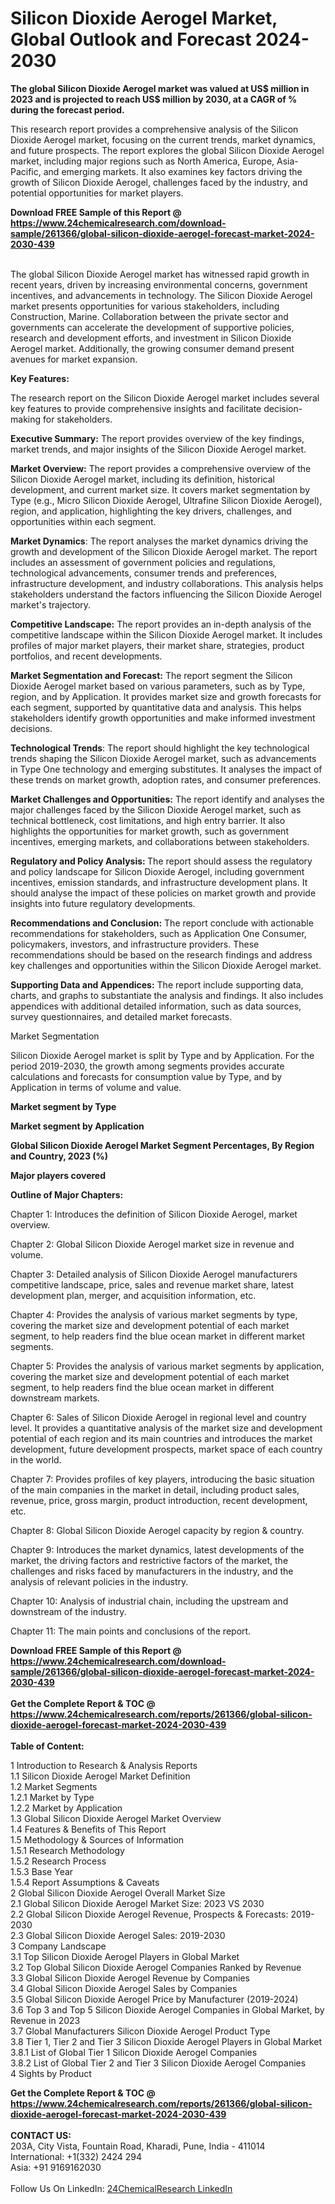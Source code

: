 <h1>Silicon Dioxide Aerogel Market, Global Outlook and Forecast 2024-2030</h1><p><strong>The global Silicon Dioxide Aerogel market was valued at US$ million in 2023 and is projected to reach US$ million by 2030, at a CAGR of % during the forecast period.</strong></p><p>
</p><p>This research report provides a comprehensive analysis of the Silicon Dioxide Aerogel market, focusing on the current trends, market dynamics, and future prospects. The report explores the global Silicon Dioxide Aerogel market, including major regions such as North America, Europe, Asia-Pacific, and emerging markets. It also examines key factors driving the growth of Silicon Dioxide Aerogel, challenges faced by the industry, and potential opportunities for market players.</p><div><b>Download FREE Sample of this Report @ 
            <a href="https://www.24chemicalresearch.com/download-sample/261366/global-silicon-dioxide-aerogel-forecast-market-2024-2030-439">
            https://www.24chemicalresearch.com/download-sample/261366/global-silicon-dioxide-aerogel-forecast-market-2024-2030-439</a></b></div><br><p>
The global Silicon Dioxide Aerogel market has witnessed rapid growth in recent years, driven by increasing environmental concerns, government incentives, and advancements in technology. The Silicon Dioxide Aerogel market presents opportunities for various stakeholders, including Construction, Marine. Collaboration between the private sector and governments can accelerate the development of supportive policies, research and development efforts, and investment in Silicon Dioxide Aerogel market. Additionally, the growing consumer demand present avenues for market expansion.</p><p>
<strong>Key Features:</strong></p><p>
The research report on the Silicon Dioxide Aerogel market includes several key features to provide comprehensive insights and facilitate decision-making for stakeholders.</p><p>
<strong>Executive Summary:</strong> The report provides overview of the key findings, market trends, and major insights of the Silicon Dioxide Aerogel market.</p><p>
<strong>Market Overview:</strong> The report provides a comprehensive overview of the Silicon Dioxide Aerogel market, including its definition, historical development, and current market size. It covers market segmentation by Type (e.g., Micro Silicon Dioxide Aerogel, Ultrafine Silicon Dioxide Aerogel), region, and application, highlighting the key drivers, challenges, and opportunities within each segment.</p><p>
<strong>Market Dynamics</strong>: The report analyses the market dynamics driving the growth and development of the Silicon Dioxide Aerogel market. The report includes an assessment of government policies and regulations, technological advancements, consumer trends and preferences, infrastructure development, and industry collaborations. This analysis helps stakeholders understand the factors influencing the Silicon Dioxide Aerogel market's trajectory.</p><p>
<strong>Competitive Landscape:</strong> The report provides an in-depth analysis of the competitive landscape within the Silicon Dioxide Aerogel market. It includes profiles of major market players, their market share, strategies, product portfolios, and recent developments.</p><p>
<strong>Market Segmentation and Forecast:</strong> The report segment the Silicon Dioxide Aerogel market based on various parameters, such as by Type, region, and by Application. It provides market size and growth forecasts for each segment, supported by quantitative data and analysis. This helps stakeholders identify growth opportunities and make informed investment decisions.</p><p>
<strong>Technological Trends</strong>: The report should highlight the key technological trends shaping the Silicon Dioxide Aerogel market, such as advancements in Type One technology and emerging substitutes. It analyses the impact of these trends on market growth, adoption rates, and consumer preferences.</p><p>
<strong>Market Challenges and Opportunities:</strong> The report identify and analyses the major challenges faced by the Silicon Dioxide Aerogel market, such as technical bottleneck, cost limitations, and high entry barrier. It also highlights the opportunities for market growth, such as government incentives, emerging markets, and collaborations between stakeholders.</p><p>
<strong>Regulatory and Policy Analysis: </strong>The report should assess the regulatory and policy landscape for Silicon Dioxide Aerogel, including government incentives, emission standards, and infrastructure development plans. It should analyse the impact of these policies on market growth and provide insights into future regulatory developments.</p><p>
<strong>Recommendations and Conclusion:</strong> The report conclude with actionable recommendations for stakeholders, such as Application One Consumer, policymakers, investors, and infrastructure providers. These recommendations should be based on the research findings and address key challenges and opportunities within the Silicon Dioxide Aerogel market.</p><p>
<strong>Supporting Data and Appendices:</strong> The report include supporting data, charts, and graphs to substantiate the analysis and findings. It also includes appendices with additional detailed information, such as data sources, survey questionnaires, and detailed market forecasts.</p><p>
Market Segmentation</p><p>
Silicon Dioxide Aerogel market is split by Type and by Application. For the period 2019-2030, the growth among segments provides accurate calculations and forecasts for consumption value by Type, and by Application in terms of volume and value.</p><p>
<strong>Market segment by Type</strong></p><p>
</p><p>
</p><p><strong>Market segment by Application</strong></p><p>
</p><p>
</p><p><strong>Global Silicon Dioxide Aerogel Market Segment Percentages, By Region and Country, 2023 (%)</strong></p><p>
</p><p>
</p><p><strong>Major players covered</strong></p><p>
</p><p>
</p><p><strong>Outline of Major Chapters:</strong></p><p>
Chapter 1: Introduces the definition of Silicon Dioxide Aerogel, market overview.</p><p>
Chapter 2: Global Silicon Dioxide Aerogel market size in revenue and volume.</p><p>
Chapter 3: Detailed analysis of Silicon Dioxide Aerogel manufacturers competitive landscape, price, sales and revenue market share, latest development plan, merger, and acquisition information, etc.</p><p>
Chapter 4: Provides the analysis of various market segments by type, covering the market size and development potential of each market segment, to help readers find the blue ocean market in different market segments.</p><p>
Chapter 5: Provides the analysis of various market segments by application, covering the market size and development potential of each market segment, to help readers find the blue ocean market in different downstream markets.</p><p>
Chapter 6: Sales of Silicon Dioxide Aerogel in regional level and country level. It provides a quantitative analysis of the market size and development potential of each region and its main countries and introduces the market development, future development prospects, market space of each country in the world.</p><p>
Chapter 7: Provides profiles of key players, introducing the basic situation of the main companies in the market in detail, including product sales, revenue, price, gross margin, product introduction, recent development, etc.</p><p>
Chapter 8: Global Silicon Dioxide Aerogel capacity by region &amp; country.</p><p>
Chapter 9: Introduces the market dynamics, latest developments of the market, the driving factors and restrictive factors of the market, the challenges and risks faced by manufacturers in the industry, and the analysis of relevant policies in the industry.</p><p>
Chapter 10: Analysis of industrial chain, including the upstream and downstream of the industry.</p><p>
Chapter 11: The main points and conclusions of the report.</p><div><b>Download FREE Sample of this Report @ 
            <a href="https://www.24chemicalresearch.com/download-sample/261366/global-silicon-dioxide-aerogel-forecast-market-2024-2030-439">
            https://www.24chemicalresearch.com/download-sample/261366/global-silicon-dioxide-aerogel-forecast-market-2024-2030-439</a></b></div><br><div><b>Get the Complete Report & TOC @ 
            <a href="https://www.24chemicalresearch.com/reports/261366/global-silicon-dioxide-aerogel-forecast-market-2024-2030-439">
            https://www.24chemicalresearch.com/reports/261366/global-silicon-dioxide-aerogel-forecast-market-2024-2030-439</a></b></div><br>
            <b>Table of Content:</b><p>1 Introduction to Research & Analysis Reports<br />
    1.1 Silicon Dioxide Aerogel Market Definition<br />
    1.2 Market Segments<br />
        1.2.1 Market by Type<br />
        1.2.2 Market by Application<br />
    1.3 Global Silicon Dioxide Aerogel Market Overview<br />
    1.4 Features & Benefits of This Report<br />
    1.5 Methodology & Sources of Information<br />
        1.5.1 Research Methodology<br />
        1.5.2 Research Process<br />
        1.5.3 Base Year<br />
        1.5.4 Report Assumptions & Caveats<br />
2 Global Silicon Dioxide Aerogel Overall Market Size<br />
    2.1 Global Silicon Dioxide Aerogel Market Size: 2023 VS 2030<br />
    2.2 Global Silicon Dioxide Aerogel Revenue, Prospects & Forecasts: 2019-2030<br />
    2.3 Global Silicon Dioxide Aerogel Sales: 2019-2030<br />
3 Company Landscape<br />
    3.1 Top Silicon Dioxide Aerogel Players in Global Market<br />
    3.2 Top Global Silicon Dioxide Aerogel Companies Ranked by Revenue<br />
    3.3 Global Silicon Dioxide Aerogel Revenue by Companies<br />
    3.4 Global Silicon Dioxide Aerogel Sales by Companies<br />
    3.5 Global Silicon Dioxide Aerogel Price by Manufacturer (2019-2024)<br />
    3.6 Top 3 and Top 5 Silicon Dioxide Aerogel Companies in Global Market, by Revenue in 2023<br />
    3.7 Global Manufacturers Silicon Dioxide Aerogel Product Type<br />
    3.8 Tier 1, Tier 2 and Tier 3 Silicon Dioxide Aerogel Players in Global Market<br />
        3.8.1 List of Global Tier 1 Silicon Dioxide Aerogel Companies<br />
        3.8.2 List of Global Tier 2 and Tier 3 Silicon Dioxide Aerogel Companies<br />
4 Sights by Product</p><div><b>Get the Complete Report & TOC @ 
            <a href="https://www.24chemicalresearch.com/reports/261366/global-silicon-dioxide-aerogel-forecast-market-2024-2030-439">
            https://www.24chemicalresearch.com/reports/261366/global-silicon-dioxide-aerogel-forecast-market-2024-2030-439</a></b></div><br><b>CONTACT US:</b><br>
            203A, City Vista, Fountain Road, Kharadi, Pune, India - 411014<br>
            International: +1(332) 2424 294<br>
            Asia: +91 9169162030 <br><br>
            Follow Us On LinkedIn: <a href="https://www.linkedin.com/company/24chemicalresearch/">24ChemicalResearch LinkedIn</a>